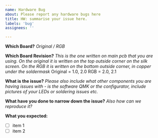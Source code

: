 ```yaml
---
name: Hardware Bug
about: Please report any hardware bugs here 
title: HW: summarise your issue here.
labels: 'bug'
assignees: ''

---
```

**Which Board?**
_Original / RGB_  

**Which Board Revision?**
_This is the one written on main pcb that you are using. 
On the original it is written on the top outside corner on the silk screen. 
On the RGB it is written on the bottom outside corner, in copper under the soldermask_
Original = 1.0, 2.0 
RGB =  2.0, 2.1

**What is the issue?**
_Please also include what other components you are having issues with - is the software QMK or the configurator, include pictures of your LEDs or soldering issues etc._

**What have you done to narrow down the issue?**
_Also how can we reproduce it?_

**What you expected:**

* [ ] item 1
* [ ] item 2
